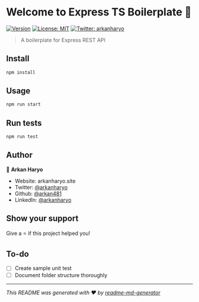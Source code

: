 # Welcome to Express TS Boilerplate 👋

[![Version](https://img.shields.io/npm/v/ExpressTSBoilerplate.svg)](https://www.npmjs.com/package/ExpressTSBoilerplate)
[![License: MIT](https://img.shields.io/badge/License-MIT-yellow.svg)](#)
[![Twitter: arkanharyo](https://img.shields.io/twitter/follow/arkanharyo.svg?style=social)](https://twitter.com/arkanharyo)

> A boilerplate for Express REST API

## Install

```sh
npm install
```

## Usage

```sh
npm run start
```

## Run tests

```sh
npm run test
```

## Author

👤 **Arkan Haryo**

- Website: arkanharyo.site
- Twitter: [@arkanharyo](https://twitter.com/arkanharyo)
- Github: [@arkan481](https://github.com/arkan481)
- LinkedIn: [@arkanharyo](https://linkedin.com/in/arkanharyo)

## Show your support

Give a ⭐️ if this project helped you!

## To-do

- [ ] Create sample unit test
- [ ] Document folder structure thoroughly

---

_This README was generated with ❤️ by [readme-md-generator](https://github.com/kefranabg/readme-md-generator)_
